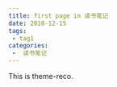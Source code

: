 ```yaml
---
title: first page in 读书笔记
date: 2018-12-15
tags:
 - tag1
categories:
 -  读书笔记
---
```


This is theme-reco.